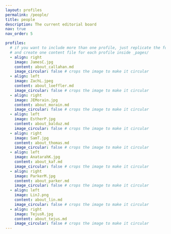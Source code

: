 ```yaml
---
layout: profiles
permalink: /people/
title: people
description: The current editorial board
nav: true
nav_order: 5

profiles:
  # if you want to include more than one profile, just replicate the following block
  # and create one content file for each profile inside _pages/
  - align: right
    image: JamesC.jpg 
    content: about_callahan.md
    image_circular: false # crops the image to make it circular
  - align: left
    image: ZachL.jpeg
    content: about_loeffler.md
    image_circular: false # crops the image to make it circular
  - align: right
    image: JEMorain.jpg
    content: about_morain.md
    image_circular: false # crops the image to make it circular
  - align: left
    image: EstherP.jpg
    content: about_balduz.md
    image_circular: false # crops the image to make it circular
  - align: right
    image: SamT.jpg
    content: about_thomas.md
    image_circular: false # crops the image to make it circular
  - align: left
    image: AnatarahK.jpg
    content: about_kaf.md
    image_circular: false # crops the image to make it circular
  - align: right
    image: ParkerM.jpg
    content: about_parker.md
    image_circular: false # crops the image to make it circular
  - align: left
    image: LinJ.png
    content: about_lin.md
    image_circular: false # crops the image to make it circular
  - align: right
    image: TejusR.jpg
    content: about_tejus.md
    image_circular: false # crops the image to make it circular
---
```

